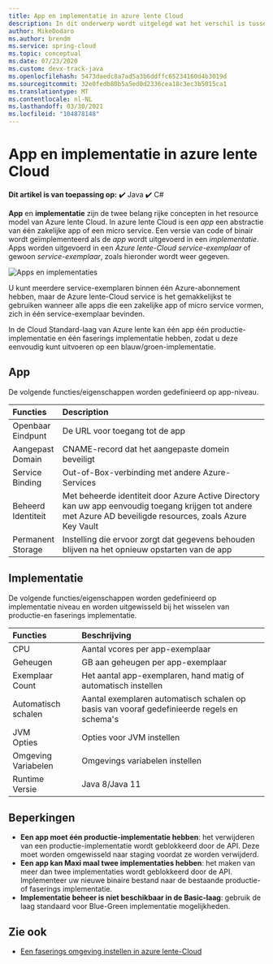 ```yaml
---
title: App en implementatie in azure lente Cloud
description: In dit onderwerp wordt uitgelegd wat het verschil is tussen toepassing en implementatie in azure lente Cloud.
author: MikeDodaro
ms.author: brendm
ms.service: spring-cloud
ms.topic: conceptual
ms.date: 07/23/2020
ms.custom: devx-track-java
ms.openlocfilehash: 5473daedc8a7ad5a3b6ddffc65234160d4b3019d
ms.sourcegitcommit: 32e0fedb80b5a5ed0d2336cea18c3ec3b5015ca1
ms.translationtype: MT
ms.contentlocale: nl-NL
ms.lasthandoff: 03/30/2021
ms.locfileid: "104878148"
---
```

# <a name="app-and-deployment-in-azure-spring-cloud"></a>App en implementatie in azure lente Cloud

**Dit artikel is van toepassing op:** ✔️ Java ✔️ C#

**App** en **implementatie** zijn de twee belang rijke concepten in het resource model van Azure lente Cloud. In azure lente Cloud is een *app* een abstractie van één zakelijke app of een micro service.  Een versie van code of binair wordt geïmplementeerd als de *app* wordt uitgevoerd in een *implementatie*.  Apps worden uitgevoerd in een *Azure lente-Cloud service-exemplaar* of gewoon *service-exemplaar*, zoals hieronder wordt weer gegeven.

 ![Apps en implementaties](./media/spring-cloud-app-and-deployment/app-deployment-rev.png)

U kunt meerdere service-exemplaren binnen één Azure-abonnement hebben, maar de Azure lente-Cloud service is het gemakkelijkst te gebruiken wanneer alle apps die een zakelijke app of micro service vormen, zich in één service-exemplaar bevinden.

In de Cloud Standard-laag van Azure lente kan één app één productie-implementatie en één faserings implementatie hebben, zodat u deze eenvoudig kunt uitvoeren op een blauw/groen-implementatie.

## <a name="app"></a>App
De volgende functies/eigenschappen worden gedefinieerd op app-niveau.

| Functies | Description |
|:--|:----------------|
| Openbaar</br>Eindpunt | De URL voor toegang tot de app |
| Aangepast</br>Domain | CNAME-record dat het aangepaste domein beveiligt |
| Service</br>Binding | Out-of-Box-verbinding met andere Azure-Services |
| Beheerd</br>Identiteit | Met beheerde identiteit door Azure Active Directory kan uw app eenvoudig toegang krijgen tot andere met Azure AD beveiligde resources, zoals Azure Key Vault |
| Permanent</br>Storage | Instelling die ervoor zorgt dat gegevens behouden blijven na het opnieuw opstarten van de app |

## <a name="deployment"></a>Implementatie

De volgende functies/eigenschappen worden gedefinieerd op implementatie niveau en worden uitgewisseld bij het wisselen van productie-en faserings implementatie.

| Functies | Beschrijving |
|:--|:----------------|
| CPU | Aantal vcores per app-exemplaar |
| Geheugen | GB aan geheugen per app-exemplaar|
| Exemplaar</br>Count | Het aantal app-exemplaren, hand matig of automatisch instellen |
| Automatisch schalen | Aantal exemplaren automatisch schalen op basis van vooraf gedefinieerde regels en schema's |
| JVM</br>Opties | Opties voor JVM instellen  |
| Omgeving</br>Variabelen | Omgevings variabelen instellen |
| Runtime</br>Versie | Java 8/Java 11|

## <a name="restrictions"></a>Beperkingen

* **Een app moet één productie-implementatie hebben**: het verwijderen van een productie-implementatie wordt geblokkeerd door de API. Deze moet worden omgewisseld naar staging voordat ze worden verwijderd.
* **Een app kan Maxi maal twee implementaties hebben**: het maken van meer dan twee implementaties wordt geblokkeerd door de API. Implementeer uw nieuwe binaire bestand naar de bestaande productie-of faserings implementatie.
* **Implementatie beheer is niet beschikbaar in de Basic-laag**: gebruik de laag standaard voor Blue-Green implementatie mogelijkheden.

## <a name="see-also"></a>Zie ook
* [Een faserings omgeving instellen in azure lente-Cloud](spring-cloud-howto-staging-environment.md)
